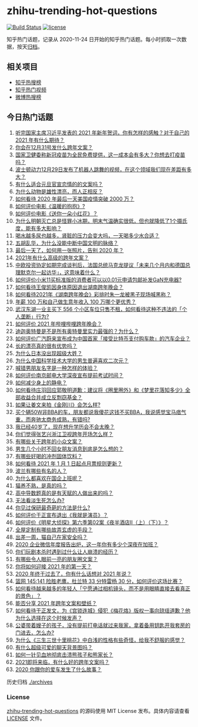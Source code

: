 # zhihu-trending-hot-questions

[![Build Status](https://github.com/justjavac/zhihu-trending-hot-questions/workflows/ci/badge.svg?branch=master)](https://github.com/justjavac/zhihu-trending-hot-questions/actions)
[![license](https://img.shields.io/github/license/justjavac/zhihu-trending-hot-questions)](https://github.com/justjavac/zhihu-trending-hot-questions/blob/master/LICENSE)

知乎热门话题，记录从 2020-11-24 日开始的知乎热门话题。每小时抓取一次数据，按天[归档](./archives)。

## 相关项目

- [知乎热搜榜](https://github.com/justjavac/zhihu-trending-top-search)
- [知乎热门视频](https://github.com/justjavac/zhihu-trending-hot-video)
- [微博热搜榜](https://github.com/justjavac/weibo-trending-hot-search)

## 今日热门话题

<!-- BEGIN -->
<!-- 最后更新时间 Fri Jan 01 2021 02:29:07 GMT+0800 (CST) -->
1. [听完国家主席习近平发表的 2021 年新年贺词，你有怎样的感触？对于自己的 2021 年有什么期待？](https://www.zhihu.com/question/437329650)
1. [你会在12月31号发什么跨年文案？](https://www.zhihu.com/question/432834160)
1. [国家卫健委称新冠疫苗为全民免费提供，这一成本会有多大？你想去打疫苗吗？](https://www.zhihu.com/question/437287151)
1. [波士顿动力12月29日发布了机器人跳舞的视频，在这个领域我们现在差距有多大？](https://www.zhihu.com/question/437149222)
1. [有什么适合元旦官宣恋情的的文案吗？](https://www.zhihu.com/question/436960207)
1. [为什么动物是雄性漂亮，而人正相反？](https://www.zhihu.com/question/431261008)
1. [如何看待 2020 年最后一天美国疫情突破 2000 万？](https://www.zhihu.com/question/437108872)
1. [如何评价电影《温暖的抱抱》?](https://www.zhihu.com/question/406254006)
1. [如何评价电影《送你一朵小红花》？](https://www.zhihu.com/question/433975189)
1. [为什么明朝灭亡总是怪罪小冰期，明末气温确实很低，但也就降低了1个摄氏度，能有多大影响？](https://www.zhihu.com/question/437186028)
1. [喝水越多尿也越多，肾脏的压力会变大吗，一天喝多少水合适？](https://www.zhihu.com/question/429746229)
1. [五胡乱华，为什么没能中断中国文明的脉络？](https://www.zhihu.com/question/308253894)
1. [最后一天了，如何用一张照片，告别 2020 年？](https://www.zhihu.com/question/437290026)
1. [2021年有什么高级的跨年文案？](https://www.zhihu.com/question/437128496)
1. [中欧投资协定如期完成谈判后，法国总统马克龙提议「未来几个月内和德国总理默克尔一起访华」，这意味着什么？](https://www.zhihu.com/question/437297428)
1. [如何评价小米11买标准版的消费者可以以0.01元申请包邮补发GaN充电器?](https://www.zhihu.com/question/437209616)
1. [如何看待王俊凯因身体原因退出湖南跨年晚会？](https://www.zhihu.com/question/437262565)
1. [如何看待2021年《湖南跨年晚会》彩排时朱一龙被黑子现场喊黑称？](https://www.zhihu.com/question/437308232)
1. [年薪 100 万和自己做生意年收入 100 万哪个更优秀？](https://www.zhihu.com/question/436643451)
1. [武汉东湖一业主买下 556 个小区车位只售不租，如何看待这种不违法的「个人垄断」行为?](https://www.zhihu.com/question/437152671)
1. [如何评价 2021 年哔哩哔哩跨年晚会？](https://www.zhihu.com/question/434189872)
1. [迪迦奥特曼是不是所有奥特曼里实力最强的？为什么？](https://www.zhihu.com/question/433345070)
1. [如何评价广汽蔚来宣布成为中国首家「接受比特币支付购车款」的汽车企业？](https://www.zhihu.com/question/437279434)
1. [长的漂亮真的很有优势吗？](https://www.zhihu.com/question/301105442)
1. [为什么日本没出现超级大姓？](https://www.zhihu.com/question/436473259)
1. [为什么中国科学技术大学的男生普遍喜欢二次元？](https://www.zhihu.com/question/323780934)
1. [喊错男朋友名字是一种怎样的体验？](https://www.zhihu.com/question/360903835)
1. [如何评价南京邮电大学深夜宣布提前考试时间？](https://www.zhihu.com/question/437095626)
1. [如何减少身上的静电？](https://www.zhihu.com/question/19584885)
1. [如何看待庄羽回应郭敬明道歉：建议将《圈里圈外》和《梦里花落知多少》全部收益合并成立反剽窃基金？](https://www.zhihu.com/question/437254554)
1. [如果让姜文来拍《金刚川》会怎么样?](https://www.zhihu.com/question/433051912)
1. [买个辆50W非BBA的车，朋友都说我傻花这钱不买BBA，我说感觉宝马痞气重，而奔驰太商务成熟，有错吗?](https://www.zhihu.com/question/436375094)
1. [我已经40岁了，现在想升学历会不会太晚？](https://www.zhihu.com/question/436955178)
1. [你们觉得张艺兴浙江卫视跨年开场怎么样？](https://www.zhihu.com/question/437337653)
1. [有哪些关于跨年的小众文案？](https://www.zhihu.com/question/436676337)
1. [男生几个小时不回女朋友消息到底是怎么想的？](https://www.zhihu.com/question/265396838)
1. [有哪些好喝的冲剂固体饮料？](https://www.zhihu.com/question/65141672)
1. [如何看待 2021 年 1 月 1 日起点月票规则更新？](https://www.zhihu.com/question/437327203)
1. [波兰有哪些有名的人？](https://www.zhihu.com/question/337837362)
1. [为什么都喜欢在国企上班呢？](https://www.zhihu.com/question/435520812)
1. [猫养不熟，是真的吗？](https://www.zhihu.com/question/436007843)
1. [高中导数题真的是有天赋的人做出来的吗？](https://www.zhihu.com/question/389884440)
1. [无法看淡生死怎么办?](https://www.zhihu.com/question/432300236)
1. [你见过保研最奇葩的方法是什么?](https://www.zhihu.com/question/394419240)
1. [如何评价于正宣布退出《我就是演员》？](https://www.zhihu.com/question/437283364)
1. [如何评价《明星大侦探》第六季第02案《夜半酒店Ⅱ（上）（下）》？](https://www.zhihu.com/question/436422374)
1. [全屋定制有哪些故弄玄虚的手段？](https://www.zhihu.com/question/359894862)
1. [出差一周，猫自己在家安全吗？](https://www.zhihu.com/question/355956722)
1. [2020 企业微信年度报告出炉，这一年你有多少个深夜在加班？](https://www.zhihu.com/question/437313077)
1. [你们玩剧本杀时遇到过什么让人崩溃的经历？](https://www.zhihu.com/question/432057142)
1. [有哪些令人眼前一亮的朋友圈文案？](https://www.zhihu.com/question/429330865)
1. [你将如何迎接 2021 年的第一天？](https://www.zhihu.com/question/437308943)
1. [2020 年终于过去了，你有什么话想对 2021 年说？](https://www.zhihu.com/question/437330959)
1. [篮网 145:141 险胜老鹰，杜兰特 33 分特雷杨 30 分，如何评价这场比赛？](https://www.zhihu.com/question/437252665)
1. [如何看待越来越多的年轻人「宁愿通过相机镜头，而不是用眼睛直接去看真正的景色」？](https://www.zhihu.com/question/437155499)
1. [能否分享 2021 年跨年文案和壁纸？](https://www.zhihu.com/question/433549564)
1. [如何看待于正发文，为《宫锁连城》侵犯《梅花烙》版权一事向琼瑶道歉？他为什么选择在这个时候发声？](https://www.zhihu.com/question/437269130)
1. [公婆带着嫂子的孩子，没有提前打电话就过来我家，拿着备用钥匙开我套房的门进去，怎么办?](https://www.zhihu.com/question/435562552)
1. [为什么《三生三世十里桃花》中白浅的性格有些奇怪，给我不舒服的感觉？](https://www.zhihu.com/question/56071570)
1. [有什么超级可爱的聊天背景图吗？](https://www.zhihu.com/question/378919184)
1. [如何一针见血地彻底击溃熊孩子和熊家长？](https://www.zhihu.com/question/57260850)
1. [2021即将来临，有什么好的跨年文案吗？](https://www.zhihu.com/question/436974313)
1. [2020 你跟你的爱车发生了什么故事？](https://www.zhihu.com/question/436976146)
<!-- END -->

历史归档 [./archives](./archives)

### License

[zhihu-trending-hot-questions](https://github.com/justjavac/zhihu-trending-hot-questions) 的源码使用 MIT License 发布。具体内容请查看 [LICENSE](./LICENSE) 文件。
